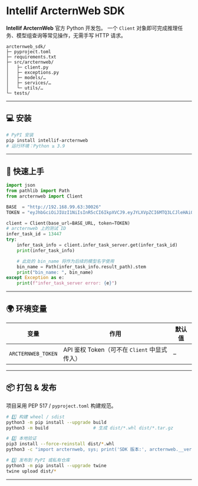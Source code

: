 # Intellif ArcternWeb SDK

**Intellif ArcternWeb** 官方 Python 开发包。
一个 `Client` 对象即可完成推理任务、模型组查询等常见操作，无需手写 HTTP 请求。

```
arcternweb_sdk/
├─ pyproject.toml
├─ requirements.txt
├─ src/arcternweb/
│   ├─ client.py
│   ├─ exceptions.py
│   ├─ models/…
│   ├─ services/…
│   └─ utils/…
└─ tests/
```

---

## 💻 安装

```bash
# PyPI 安装
pip install intellif-arcternweb
# 运行环境：Python ≥ 3.9
```

---

## 🚀 快速上手

```python
import json
from pathlib import Path
from arcternweb import Client

BASE  = "http://192.168.99.63:30026"
TOKEN = "eyJhbGciOiJIUzI1NiIsInR5cCI6IkpXVCJ9.eyJYLXVpZCI6MTQ3LCJleHAiOjIzODYzMDgxOTgsImlhdCI6MTc1NTU4ODE5OH0.ZRnHmTmbwvxdrvhX4qZfPqSCafvNf3I-JduQ7EEBHnI"   # 或设置环境变量：export ARCTERNWEB_TOKEN=...

client = Client(base_url=BASE_URL, token=TOKEN)
# arcternweb 上的测试 ID
infer_task_id = 13447
try:
    infer_task_info = client.infer_task_server.get(infer_task_id)
    print(infer_task_info)

    # 此处的 bin_name 将作为后续的模型名字使用
    bin_name = Path(infer_task_info.result_path).stem
    print("bin_name: ", bin_name)
except Exception as e:
    print(f"infer_task_server error: {e}")
```

---

## 🌍 环境变量

| 变量                       | 作用                                      | 默认值                           |
|----------------------------|-------------------------------------------|----------------------------------|
| `ARCTERNWEB_TOKEN`             | API 鉴权 Token（可不在 `Client` 中显式传入） | –                                |

---

## 📦 打包 & 发布

项目采用 PEP 517 / `pyproject.toml` 构建规范。

```bash
# 1️⃣ 构建 wheel / sdist
python3 -m pip install --upgrade build
python3 -m build                 # 生成 dist/*.whl dist/*.tar.gz

# 2️⃣ 本地验证
pip3 install --force-reinstall dist/*.whl
python3 -c "import arcternweb, sys; print('SDK 版本:', arcternweb.__version__)"

# 3️⃣ 发布到 PyPI 或私有仓库
python3 -m pip install --upgrade twine
twine upload dist/*
```

---